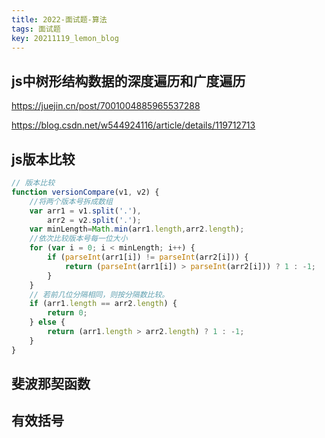 ```yaml
---
title: 2022-面试题-算法
tags: 面试题
key: 20211119_lemon_blog
---
```


js中树形结构数据的深度遍历和广度遍历
---

<https://juejin.cn/post/7001004885965537288>

<https://blog.csdn.net/w544924116/article/details/119712713>

js版本比较
---

```javascript
// 版本比较
function versionCompare(v1, v2) {
    //将两个版本号拆成数组
    var arr1 = v1.split('.'),
        arr2 = v2.split('.');
    var minLength=Math.min(arr1.length,arr2.length);
    //依次比较版本号每一位大小
    for (var i = 0; i < minLength; i++) {
        if (parseInt(arr1[i]) != parseInt(arr2[i])) {
            return (parseInt(arr1[i]) > parseInt(arr2[i])) ? 1 : -1;
        }
    }
    // 若前几位分隔相同，则按分隔数比较。
    if (arr1.length == arr2.length) {
        return 0;
    } else {
        return (arr1.length > arr2.length) ? 1 : -1;
    }
}
```

斐波那契函数
---

有效括号
---
